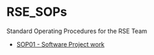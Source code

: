 # RSE_SOPs
Standard Operating Procedures for the RSE Team

- [SOP01 - Software Project work](SOP01_Project_Work.md)
